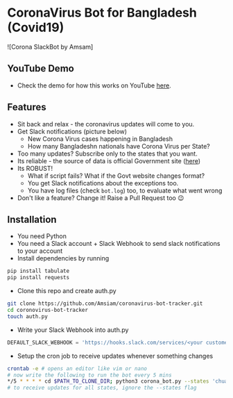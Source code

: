# CoronaVirus Bot for Bangladesh (Covid19)

![Corona SlackBot by Amsam]

## YouTube Demo
- Check the demo for how this works on YouTube [here](http://bit.ly/2UpI7ga).

## Features
- Sit back and relax - the coronavirus updates will come to you.
- Get Slack notifications (picture below)
  -  New Corona Virus cases happening in Bangladesh
  -  How many Bangladeshn nationals have Corona Virus per State?
- Too many updates? Subscribe only to the states that you want.
- Its reliable - the source of data is official Government site ([here](http://covid19tracker.gov.bd))
- Its ROBUST! 
  - What if script fails? What if the Govt website changes format?
  - You get Slack notifications about the exceptions too.
  - You have log files (check `bot.log`) too, to evaluate what went wrong
- Don't like a feature? Change it! Raise a Pull Request too 😉


## Installation
- You need Python
- You need a Slack account + Slack Webhook to send slack notifications to your account
- Install dependencies by running
```bash
pip install tabulate
pip install requests
```
- Clone this repo and create auth.py
```bash
git clone https://github.com/Amsiam/coronavirus-bot-tracker.git
cd coronovirus-bot-tracker
touch auth.py
```
- Write your Slack Webhook into auth.py
```python
DEFAULT_SLACK_WEBHOOK = 'https://hooks.slack.com/services/<your custome webhook url>'
```
- Setup the cron job to receive updates whenever something changes
```bash
crontab -e # opens an editor like vim or nano
# now write the following to run the bot every 5 mins
*/5 * * * * cd $PATH_TO_CLONE_DIR; python3 corona_bot.py --states 'chuadanga,dhaka'
# to receive updates for all states, ignore the --states flag
```
